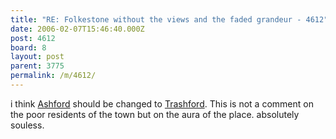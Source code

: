 ```yaml
---
title: "RE: Folkestone without the views and the faded grandeur - 4612"
date: 2006-02-07T15:46:40.000Z
post: 4612
board: 8
layout: post
parent: 3775
permalink: /m/4612/
---
```

i think <a href="/wiki/ashford">Ashford</a> should be changed to <a href="/wiki/trashford">Trashford</a>. This is not a comment on the poor residents of the town but on the aura of the place. absolutely souless.
